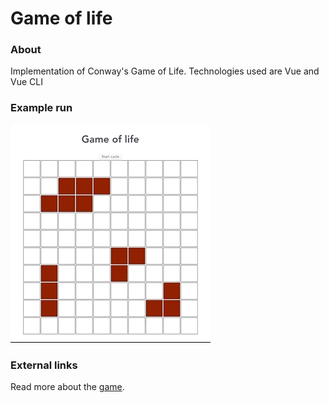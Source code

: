 # Game of life

### About
Implementation of Conway's Game of Life. Technologies used are Vue and Vue CLI

### Example run

![](resources/game-of-life.gif)

### External links
Read more about the [game](https://en.wikipedia.org/wiki/Conway%27s_Game_of_Life).
